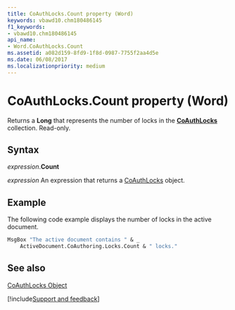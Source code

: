 ```yaml
---
title: CoAuthLocks.Count property (Word)
keywords: vbawd10.chm180486145
f1_keywords:
- vbawd10.chm180486145
api_name:
- Word.CoAuthLocks.Count
ms.assetid: a082d159-8fd9-1f8d-0987-7755f2aa4d5e
ms.date: 06/08/2017
ms.localizationpriority: medium
---
```



# CoAuthLocks.Count property (Word)

Returns a **Long** that represents the number of locks in the **[CoAuthLocks](Word.CoAuthLocks.md)** collection. Read-only.


## Syntax

_expression_.**Count**

 _expression_ An expression that returns a [CoAuthLocks](./Word.CoAuthLocks.md) object.


## Example

The following code example displays the number of locks in the active document.


```vb
MsgBox "The active document contains " & _ 
    ActiveDocument.CoAuthoring.Locks.Count & " locks."
```


## See also


[CoAuthLocks Object](Word.CoAuthLocks.md)

[!include[Support and feedback](~/includes/feedback-boilerplate.md)]